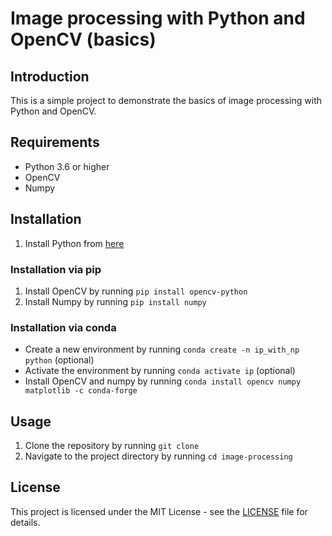 # Image processing with Python and OpenCV (basics)

## Introduction
This is a simple project to demonstrate the basics of image processing with Python and OpenCV.

## Requirements
- Python 3.6 or higher
- OpenCV
- Numpy

## Installation
1. Install Python from [here](https://www.python.org/downloads/)

### Installation via pip
1. Install OpenCV by running `pip install opencv-python`
2. Install Numpy by running `pip install numpy`

### Installation via conda
- Create a new environment by running `conda create -n ip_with_np python` (optional)
- Activate the environment by running `conda activate ip` (optional)
- Install OpenCV and numpy by running `conda install opencv numpy matplotlib -c conda-forge`

## Usage
1. Clone the repository by running `git clone`
2. Navigate to the project directory by running `cd image-processing`

## License
This project is licensed under the MIT License - see the [LICENSE](LICENSE) file for details. 
